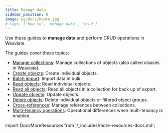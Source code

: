 ```yaml
---
title: Manage data
sidebar_position: 0
image: og/docs/howto.jpg
# tags: ['how to', 'manage data', 'crud']
---
```


Use these guides to **manage data** and perform CRUD operations in Weaviate.

The guides cover these topics: 

- [Manage collections](./create.mdx): Manage collections of objects (also called classes in Weaviate).
- [Create objects](./create.mdx): Create individual objects.
- [Batch import](./import.mdx): Import data in bulk.
- [Read objects](./read.mdx): Read individual objects.
- [Read all objects](./read-all-objects.mdx): Read all objects in a collection for back up of export.
- [Update objects](./update.mdx): Update objects.
- [Delete objects](./delete.mdx): Delete individual objects or filtered object groups.
- [Cross-references](./cross-references.mdx): Manage references between collections.
- [Multi-tenancy operations](./multi-tenancy.md): Operational differences when multi-tenancy is enabled.

import DocsMoreResources from '/_includes/more-resources-docs.md';

<DocsMoreResources />


